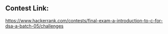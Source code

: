 ## Contest Link:

https://www.hackerrank.com/contests/final-exam-a-introduction-to-c-for-dsa-a-batch-05/challenges

